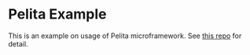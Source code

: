 # Pelita Example

This is an example on usage of Pelita microframework. See [this repo](https://github.com/giosakti/pelita) for detail.
